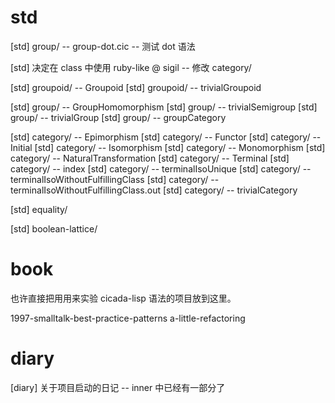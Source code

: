 # std

[std] group/ -- group-dot.cic -- 测试 dot 语法

[std] 决定在 class 中使用 ruby-like @ sigil -- 修改 category/

[std] groupoid/ -- Groupoid
[std] groupoid/ -- trivialGroupoid

[std] group/ -- GroupHomomorphism
[std] group/ -- trivialSemigroup
[std] group/ -- trivialGroup
[std] group/ -- groupCategory

[std] category/ -- Epimorphism
[std] category/ -- Functor
[std] category/ -- Initial
[std] category/ -- Isomorphism
[std] category/ -- Monomorphism
[std] category/ -- NaturalTransformation
[std] category/ -- Terminal
[std] category/ -- index
[std] category/ -- terminalIsoUnique
[std] category/ -- terminalIsoWithoutFulfillingClass
[std] category/ -- terminalIsoWithoutFulfillingClass.out
[std] category/ -- trivialCategory

[std] equality/

[std] boolean-lattice/

# book

也许直接把用用来实验 cicada-lisp 语法的项目放到这里。

1997-smalltalk-best-practice-patterns
a-little-refactoring

# diary

[diary] 关于项目启动的日记 -- inner 中已经有一部分了
